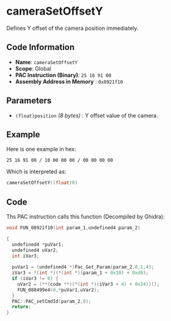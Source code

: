 # cameraSetOffsetY

Defines Y offset of the camera position immediately.

## Code Information

- **Name**: `cameraSetOffsetY`
- **Scope**: Global
- **PAC Instruction (Binary)**: `25 16 91 00`
- **Assembly Address in Memory** : `0x8921f10`

## Parameters

- `(float)position` *(8 bytes)* : Y offset value of the camera.

## Example

Here is one example in hex:

```25 16 91 00 / 10 00 00 00 / 00 00 00 00```

Which is interpreted as:

```c
cameraSetOffsetY((float)0)
```

## Code

Ths PAC instruction calls this function (Decompiled by Ghidra):

```c
void FUN_08921f10(int param_1,undefined4 param_2)

{
  undefined4 *puVar1;
  undefined4 uVar2;
  int iVar3;
  
  puVar1 = (undefined4 *)Pac_Get_Param(param_2,0,1,4);
  iVar3 = *(int *)(*(int *)(param_1 + 0x10) + 0xd8);
  if (iVar3 != 0) {
    uVar2 = (**(code **)(*(int *)(iVar3 + 4) + 0x24))();
    FUN_088499e4(0,*puVar1,uVar2);
  }
  PAC::PAC_setCmdId(param_2,0);
  return;
}
```

